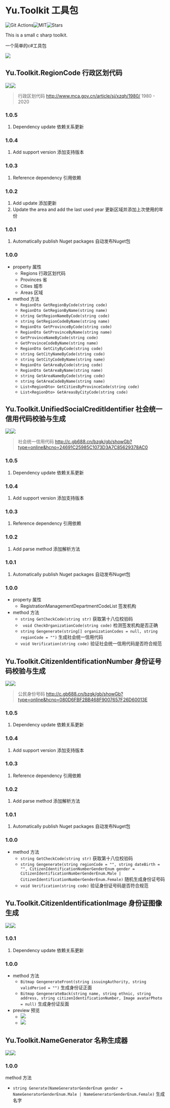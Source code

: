 
# Yu.Toolkit 工具包

 ![Git Actions](https://img.shields.io/github/workflow/status/LINYISONGER/Yu.Toolkit/.NET%20Core?style=for-the-badge)![MIT](https://img.shields.io/github/license/linyisonger/Yu.Toolkit?style=for-the-badge)![Stars](https://img.shields.io/github/stars/linyisonger/Yu.Toolkit?style=for-the-badge)

 This is a small c sharp toolkit.

 一个简单的c#工具包

 ![](juice.png)


## Yu.Toolkit.RegionCode 行政区划代码

 ![](https://img.shields.io/nuget/v/Yu.Toolkit.RegionCode?style=for-the-badge)![](https://img.shields.io/nuget/dt/Yu.Toolkit.RegionCode?style=for-the-badge)

> 行政区划代码 http://www.mca.gov.cn/article/sj/xzqh/1980/   1980 - 2020

### 1.0.5

1. Dependency update 依赖关系更新

### 1.0.4

1. Add support version 添加支持版本

### 1.0.3

1. Reference dependency 引用依赖

### 1.0.2

1. Add update 添加更新
2. Update the area and add the last used year  更新区域并添加上次使用的年份

### 1.0.1

1. Automatically publish Nuget packages 自动发布Nuget包

### 1.0.0

- property 属性
  - Regions 行政区划代码
  - Provinces 省
  - Cities 城市
  - Areas 区域
- method 方法
  - ```RegionDto GetRegionByCode(string code)```
  - ```RegionDto GetRegionByName(string name)``` 
  - ```string GetRegionNameByCode(string code)``` 
  - ```string GetRegionCodeByName(string name)  ```
  - ```RegionDto GetProvinceByCode(string code) ``` 
  - ```RegionDto GetProvinceByName(string name)``` 
  - ```GetProvinceNameByCode(string code) ```
  - ```GetProvinceCodeByName(string name)``` 
  - ```RegionDto GetCityByCode(string code)``` 
  - ```string GetCityNameByCode(string code)``` 
  - ```string GetCityCodeByName(string name)``` 
  - ```RegionDto GetAreaByCode(string code)``` 
  - ```RegionDto GetAreaByName(string name)  ``` 
  - ```string GetAreaNameByCode(string code)``` 
  - ```string GetAreaCodeByName(string name)``` 
  - ```List<RegionDto> GetCitiesByProvinceCode(string code)``` 
  - ```List<RegionDto> GetAreasByCityCode(string code)``` 

## Yu.Toolkit.UnifiedSocialCreditIdentifier 社会统一信用代码校验与生成

 ![](https://img.shields.io/nuget/v/Yu.Toolkit.UnifiedSocialCreditIdentifier?style=for-the-badge)![](https://img.shields.io/nuget/dt/Yu.Toolkit.UnifiedSocialCreditIdentifier?style=for-the-badge)

> 社会统一信用代码 http://c.gb688.cn/bzgk/gb/showGb?type=online&hcno=24691C25985C1073D3A7C85629378AC0

### 1.0.5

1. Dependency update 依赖关系更新

### 1.0.4

1. Add support version 添加支持版本

### 1.0.3

1. Reference dependency 引用依赖

### 1.0.2

1. Add parse method 添加解析方法

### 1.0.1

1. Automatically publish Nuget packages 自动发布Nuget包

### 1.0.0

* property 属性
  * RegistrationManagementDepartmentCodeList 签发机构
* method 方法
  * ```string GetCheckCode(string str)``` 获取第十八位校验码
  * ``` void CheckOrganizationCode(string code)``` 检测签发机构是否正确
  * ```string Gengenerate(string[] organizationCodes = null, string regionCode = "")``` 生成社会统一信用代码
  * ```void Verification(string code)``` 验证社会统一信用代码是否符合规范

## Yu.Toolkit.CitizenIdentificationNumber 身份证号码校验与生成

 ![](https://img.shields.io/nuget/v/Yu.Toolkit.CitizenIdentificationNumber?style=for-the-badge)![](https://img.shields.io/nuget/dt/Yu.Toolkit.CitizenIdentificationNumber?style=for-the-badge)

> 公民身份号码  http://c.gb688.cn/bzgk/gb/showGb?type=online&hcno=080D6FBF2BB468F9007657F26D60013E

### 1.0.5

1. Dependency update 依赖关系更新

### 1.0.4

1. Add support version 添加支持版本

### 1.0.3

1. Reference dependency 引用依赖

### 1.0.2

1. Add parse method 添加解析方法

### 1.0.1

1. Automatically publish Nuget packages 自动发布Nuget包

### 1.0.0

* method 方法
  * ```string GetCheckCode(string str)``` 获取第十八位校验码
  * ```string Gengenerate(string regionCode = "", string dateBirth = "", CitizenIdentificationNumberGenderEnum gender = CitizenIdentificationNumberGenderEnum.Male | CitizenIdentificationNumberGenderEnum.Female)``` 随机生成身份证号码
  * ```void Verification(string code)``` 验证身份证号码是否符合规范 

## Yu.Toolkit.CitizenIdentificationImage 身份证图像生成

 ![](https://img.shields.io/nuget/v/Yu.Toolkit.CitizenIdentificationImage?style=for-the-badge)![](https://img.shields.io/nuget/dt/Yu.Toolkit.CitizenIdentificationImage?style=for-the-badge)

### 1.0.1

1. Dependency update 依赖关系更新

### 1.0.0

* method 方法
  * ```Bitmap GengenerateFront(string issuingAuthority, string validPeriod = "")``` 生成身份证正面
  * ```Bitmap GengenerateBack(string name, string ethnic, string address, string citizenIdentificationNumber, Image avatarPhoto = null)``` 生成身份证反面
* preview 预览
  * ![](preview/身份证正面生成预览.png)
  * ![](preview/身份证反面生成预览.png)



## Yu.Toolkit.NameGenerator  名称生成器

 ![](https://img.shields.io/nuget/v/Yu.Toolkit.NameGenerator?style=for-the-badge)![](https://img.shields.io/nuget/dt/Yu.Toolkit.NameGenerator?style=for-the-badge)

### 1.0.0

method 方法

* ```string Generate(NameGeneratorGenderEnum gender = NameGeneratorGenderEnum.Male | NameGeneratorGenderEnum.Female)``` 生成名字 

